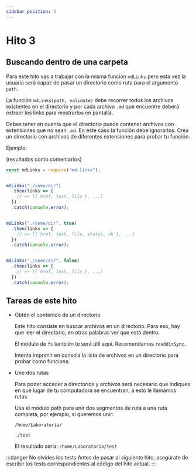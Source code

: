 ```yaml
---
sidebar_position: 3
---
```


# Hito 3

## Buscando dentro de una carpeta

Para este hito vas a trabajar con la misma función `mdLinks` pero esta vez la
usuaria será capaz de pasar un directorio como ruta para el argumento `path`.

La función `mdLinks(path, validate)` debe recorrer todos los archivos
existentes en el directorio y por cada archivo `.md` que encuentre deberá
extraer los links para mostrarlos en pantalla.

Debes tener en cuenta que el directorio puede contener archivos con extensiones
que no sean `.md`. En este caso la función debe ignorarlos. Crea un
directorio con archivos de diferentes extensiones para probar tu función.

Ejemplo:

(resultados como comentarios)

```js
const mdLinks = require("md-links");


mdLinks("./some/dir")
  .then(links => {
    // => [{ href, text, file }, ...]
  })
  .catch(console.error);


mdLinks("./some/dir", true)
  .then(links => {
    // => [{ href, text, file, status, ok }, ...]
  })
  .catch(console.error);


mdLinks("./some/dir", false)
  .then(links => {
    // => [{ href, text, file }, ...]
  })
  .catch(console.error);

```

## Tareas de este hito

* Obtén el contenido de un directorio

  Este hito consiste en buscar archivos en un directorio. Para eso,
  hay que leer el directorio, en otras palabras ver que está dentro.

  El módulo de `fs` también te será útil aquí. Recomendamos `readdirSync`.

  Intenta imprimir en consola la lista de archivos en un directorio para probar
  como funciona.

* Une dos rutas

  Para poder acceder a directorios y archivos será necesario que indiques en qué
  lugar de tu computadora se encuentran, a esto le llamamos rutas.

  Usa el módulo path para unir dos segmentos de ruta a una ruta completa, por
  ejemplo, si queremos unir:

  `/home/Laboratoria/`

  `./test`

  El resultado sería: `/home/Laboratoria/test`

:::danger No olvides los tests
Antes de pasar al siguiente hito, asegúrate de escribir los tests correspondientes al código del hito actual.
:::